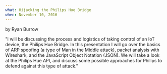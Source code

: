 ```yaml
---
what: Hijacking the Philips Hue Bridge
when: November 10, 2016
---
```

by Ryan Burrow

"I will be discussing the process and logistics of taking control of an IoT device, the Philips Hue Bridge. In this presentation I will go over the basics of ARP spoofing (a type of Man in the Middle attack), packet analysis with Wireshark, and the JavaScript Object Notation (JSON). We will take a look at the Philips Hue API, and discuss some possible approaches for Philips to defend against this type of attack."
